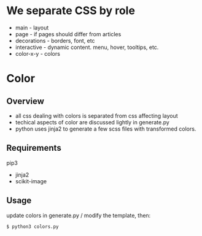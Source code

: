 # We separate CSS by role

* main        - layout
* page        - if pages should differ from articles
* decorations - borders, font, etc
* interactive - dynamic content. menu, hover, tooltips, etc.
* color-x-y   - colors

# Color

## Overview

* all css dealing with colors is separated from css affecting layout
* techical aspects of color are discussed lightly in generate.py
* python uses jinja2 to generate a few scss files with transformed colors.

## Requirements

pip3
- jinja2
- scikit-image

## Usage

update colors in generate.py / modify the template, then:

```
$ python3 colors.py
```
